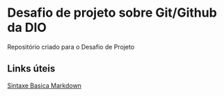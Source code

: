 # Desafio de projeto sobre Git/Github da DIO
Repositório criado para o Desafio de Projeto
## Links úteis
[Sintaxe Basica Markdown](https://www.markdownguide.org/basic-syntax/)
